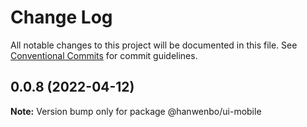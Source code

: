 # Change Log

All notable changes to this project will be documented in this file.
See [Conventional Commits](https://conventionalcommits.org) for commit guidelines.

## 0.0.8 (2022-04-12)

**Note:** Version bump only for package @hanwenbo/ui-mobile
